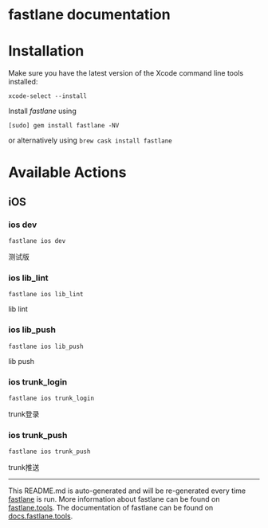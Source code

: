 fastlane documentation
================
# Installation

Make sure you have the latest version of the Xcode command line tools installed:

```
xcode-select --install
```

Install _fastlane_ using
```
[sudo] gem install fastlane -NV
```
or alternatively using `brew cask install fastlane`

# Available Actions
## iOS
### ios dev
```
fastlane ios dev
```
测试版
### ios lib_lint
```
fastlane ios lib_lint
```
lib lint
### ios lib_push
```
fastlane ios lib_push
```
lib push
### ios trunk_login
```
fastlane ios trunk_login
```
trunk登录
### ios trunk_push
```
fastlane ios trunk_push
```
trunk推送

----

This README.md is auto-generated and will be re-generated every time [fastlane](https://fastlane.tools) is run.
More information about fastlane can be found on [fastlane.tools](https://fastlane.tools).
The documentation of fastlane can be found on [docs.fastlane.tools](https://docs.fastlane.tools).
